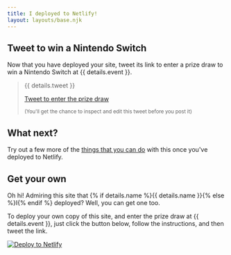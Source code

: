 ```yaml
---
title: I deployed to Netlify!
layout: layouts/base.njk
---
```



<h2 id="tweet">Tweet to win a Nintendo Switch</h2>

Now that you have deployed your site, tweet its link to enter a prize draw to win a Nintendo Switch at {{ details.event }}.


> {{ details.tweet }}
>
> <a href="https://twitter.com/intent/tweet?text={{ details.tweet | urlencode }}" class="btn" target="NEW" rel="noopener">Tweet to enter the prize draw</a>
>
><small>(You'll get the chance to inspect and edit this tweet before you post it)</small>



<h2>What next?</h2>

Try out a few more of the <a href="/next-steps">things that you can do</a> with this once you've deployed to Netlify.




<h2 id="get-yours">Get your own</h2>

Oh hi! Admiring this site that {% if details.name %}{{ details.name }}{% else %}I{% endif %} deployed? Well, you can get one too.

To deploy your own copy of this site, and enter the prize draw at {{ details.event }}, just click the button below, follow the instructions, and then tweet the link.

[![Deploy to Netlify](https://www.netlify.com/img/deploy/button.svg)](https://app.netlify.com/start/deploy?repository=https://github.com/netlify/my-first-netlify-deploys)


